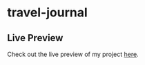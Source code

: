 
# travel-journal
## Live Preview

Check out the live preview of my project [here]([https://your-live-preview-url.com](https://travel-journal-ravi.netlify.app/)https://travel-journal-ravi.netlify.app/).


